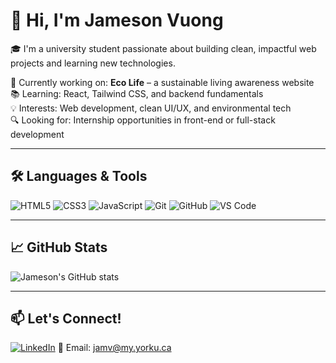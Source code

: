 # 👋 Hi, I'm Jameson Vuong

🎓 I'm a university student passionate about building clean, impactful web projects and learning new technologies.

🌱 Currently working on: **Eco Life** – a sustainable living awareness website  
📚 Learning: React, Tailwind CSS, and backend fundamentals  
💡 Interests: Web development, clean UI/UX, and environmental tech  
🔍 Looking for: Internship opportunities in front-end or full-stack development

---

## 🛠️ Languages & Tools
![HTML5](https://img.shields.io/badge/HTML5-E34F26?style=flat&logo=html5&logoColor=white)
![CSS3](https://img.shields.io/badge/CSS3-1572B6?style=flat&logo=css3&logoColor=white)
![JavaScript](https://img.shields.io/badge/JavaScript-F7DF1E?style=flat&logo=javascript&logoColor=black)
![Git](https://img.shields.io/badge/Git-F05032?style=flat&logo=git&logoColor=white)
![GitHub](https://img.shields.io/badge/GitHub-181717?style=flat&logo=github&logoColor=white)
![VS Code](https://img.shields.io/badge/VS_Code-007ACC?style=flat&logo=visual-studio-code&logoColor=white)

---

## 📈 GitHub Stats
![Jameson's GitHub stats](https://github-readme-stats.vercel.app/api?username=jamesonvuong22&show_icons=true&theme=default)

---

## 📫 Let's Connect!
[![LinkedIn](https://img.shields.io/badge/LinkedIn-blue?style=flat&logo=linkedin&logoColor=white)](https://www.linkedin.com/in/jamesonvuong/)
📧 Email: jamv@my.yorku.ca